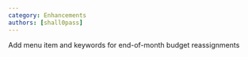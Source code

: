 ```yaml
---
category: Enhancements
authors: [shall0pass]
---
```


Add menu item and keywords for end-of-month budget reassignments
